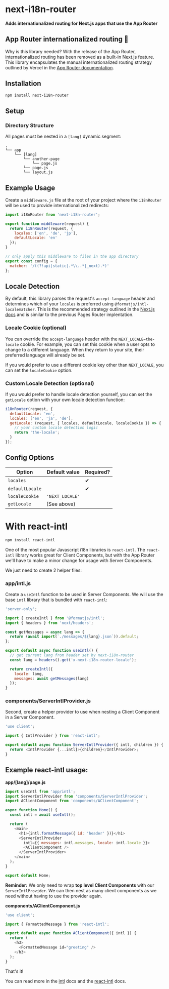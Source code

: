 # next-i18n-router

**Adds internationalized routing for Next.js apps that use the App Router**

## App Router internationalized routing 🎉

Why is this library needed? With the release of the App Router, internationalized routing has been removed as a built-in Next.js feature. This library encapsulates the manual internationalized routing strategy outlined by Vercel in the [App Router documentation](https://nextjs.org/docs/app/building-your-application/routing/internationalization).

## Installation

```sh
npm install next-i18n-router
```

## Setup

### Directory Structure

All pages must be nested in a `[lang]` dynamic segment:

```
.
└── app
    └── [lang]
        └── another-page
            └── page.js
        └── page.js
        └── layout.js
```

## Example Usage

Create a `middleware.js` file at the root of your project where the `i18nRouter` will be used to provide internationalized redirects:

```js
import i18nRouter from 'next-i18n-router';

export function middleware(request) {
  return i18nRouter(request, {
    locales: ['en', 'de', 'jp'],
    defaultLocale: 'en'
  });
}

// only apply this middleware to files in the app directory
export const config = {
  matcher: '/((?!api|static|.*\\..*|_next).*)'
};
```

## Locale Detection

By default, this library parses the request's `accept-language` header and determines which of your `locales` is preferred using `@formatjs/intl-localematcher`. This is the recommended strategy outlined in the [Next.js docs](https://nextjs.org/docs/app/building-your-application/routing/internationalization) and is similar to the previous Pages Router implentation.

### Locale Cookie (optional)

You can override the `accept-language` header with the `NEXT_LOCALE=the-locale` cookie. For example, you can set this cookie when a user opts to change to a different language. When they return to your site, their preferred language will already be set.

If you would prefer to use a different cookie key other than `NEXT_LOCALE`, you can set the `localeCookie` option.

### Custom Locale Detection (optional)

If you would prefer to handle locale detection yourself, you can set the `getLocale` option with your own locale detection function:

```js
i18nRouter(request, {
  defaultLocale: 'en',
  locales: ['en', 'ja', 'de'],
  getLocale: (request, { locales, defaultLocale, localeCookie }) => {
    // your custom locale detection logic
    return 'the-locale';
  }
});
```

## Config Options

| Option          | Default value   | Required? |
| --------------- | --------------- | --------- |
| `locales`       |                 | &#10004;  |
| `defaultLocale` |                 | &#10004;  |
| `localeCookie`  | `'NEXT_LOCALE'` |           |
| `getLocale`     | (See above)     |           |

# With react-intl

```sh
npm install react-intl
```

One of the most popular Javascript i18n libraries is `react-intl`. The `react-intl` library works great for Client Components, but with the App Router we'll have to make a minor change for usage with Server Components.

We just need to create 2 helper files:

### app/intl.js

Create a `useIntl` function to be used in Server Components. We will use the base `intl` library that is bundled with `react-intl`:

```js
'server-only';

import { createIntl } from '@formatjs/intl';
import { headers } from 'next/headers';

const getMessages = async lang => {
  return (await import(`./messages/${lang}.json`)).default;
};

export default async function useIntl() {
  // get current lang from header set by next-i18n-router
  const lang = headers().get('x-next-i18n-router-locale');

  return createIntl({
    locale: lang,
    messages: await getMessages(lang)
  });
}
```

### components/ServerIntlProvider.js

Second, create a helper provider to use when nesting a Client Component in a Server Component.

```js
'use client';

import { IntlProvider } from 'react-intl';

export default async function ServerIntlProvider({ intl, children }) {
  return <IntlProvider {...intl}>{children}</IntlProvider>;
}
```

## Example react-intl usage:

**app/[lang]/page.js**

```js
import useIntl from 'app/intl';
import ServerIntlProvider from 'components/ServerIntlProvider';
import AClientComponent from 'components/AClientComponent';

async function Home() {
  const intl = await useIntl();

  return (
    <main>
      <h1>{intl.formatMessage({ id: 'header' })}</h1>
      <ServerIntlProvider
        intl={{ messages: intl.messages, locale: intl.locale }}>
        <AClientComponent />
      </ServerIntlProvider>
    </main>
  );
}

export default Home;
```

**Reminder:** We only need to wrap **top level Client Components** with our `ServerIntlProvider`. We can then nest as many client components as we need without having to use the provider again.

**components/AClientComponent.js**

```js
'use client';

import { FormattedMessage } from 'react-intl';

export default async function AClientComponent({ intl }) {
  return (
    <h3>
      <FormattedMessage id="greeting" />
    </h3>
  );
}
```

That's it!

You can read more in the [intl](https://formatjs.io/docs/intl) docs and the [react-intl](https://formatjs.io/docs/react-intl) docs.
